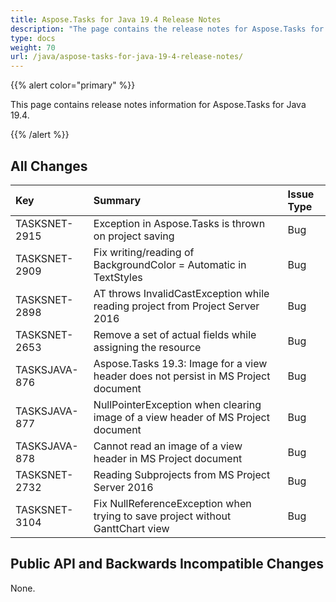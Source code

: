 ```yaml
---
title: Aspose.Tasks for Java 19.4 Release Notes
description: "The page contains the release notes for Aspose.Tasks for Java 19.4."
type: docs
weight: 70
url: /java/aspose-tasks-for-java-19-4-release-notes/
---
```


{{% alert color="primary" %}}

This page contains release notes information for Aspose.Tasks for Java 19.4.

{{% /alert %}}

## **All Changes**

|**Key**|**Summary**|**Issue Type**|
| :- | :- | :- |
|TASKSNET-2915|Exception in Aspose.Tasks is thrown on project saving|Bug|
|TASKSNET-2909|Fix writing/reading of BackgroundColor = Automatic in TextStyles|Bug|
|TASKSNET-2898|AT throws InvalidCastException while reading project from Project Server 2016|Bug|
|TASKSNET-2653|Remove a set of actual fields while assigning the resource|Bug|
|TASKSJAVA-876|Aspose.Tasks 19.3: Image for a view header does not persist in MS Project document|Bug|
|TASKSJAVA-877|NullPointerException when clearing image of a view header of MS Project document|Bug|
|TASKSJAVA-878|Cannot read an image of a view header in MS Project document|Bug|
|TASKSNET-2732|Reading Subprojects from MS Project Server 2016|Bug|
|TASKSNET-3104|Fix NullReferenceException when trying to save project without GanttChart view|Bug|

## **Public API and Backwards Incompatible Changes**
None.
